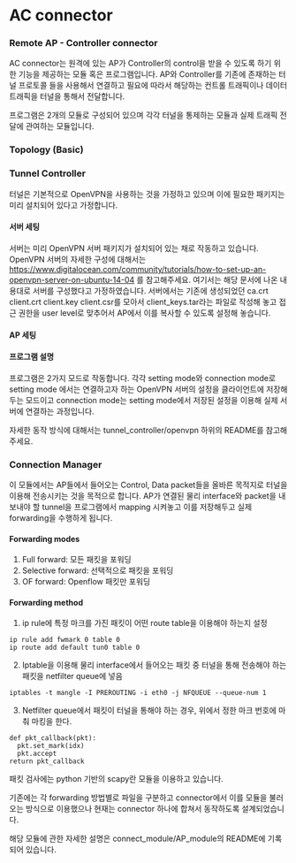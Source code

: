 # AC connector
### Remote AP - Controller connector

AC connector는 원격에 있는 AP가 Controller의 control을 받을 수 있도록 하기 위한 기능을 제공하는 모듈 혹은 프로그램입니다.
AP와 Controller를 기존에 존재하는 터널 프로토콜 들을 사용해서 연결하고 필요에 따라서 해당하는
컨트롤 트래픽이나 데이터 트래픽을 터널을 통해서 전달합니다.

프로그램은 2개의 모듈로 구성되어 있으며 각각 터널을 통제하는 모듈과 실제 트래픽 전달에 관여하는 모듈입니다.

### Topology (Basic)
### Tunnel Controller
터널은 기본적으로 OpenVPN을 사용하는 것을 가정하고 있으며 이에 필요한 패키지는 미리 설치되어 있다고 가정합니다.
#### 서버 세팅
서버는 미리 OpenVPN 서버 패키지가 설치되어 있는 채로 작동하고 있습니다. 
OpenVPN 서버의 자세한 구성에 대해서는 https://www.digitalocean.com/community/tutorials/how-to-set-up-an-openvpn-server-on-ubuntu-14-04 를 참고해주세요.
여기서는 해당 문서에 나온 내용대로 서버를 구성했다고 가정하였습니다.
서버에서는 기존에 생성되었던 ca.crt client.crt client.key client.csr를 모아서 client_keys.tar라는 파일로 작성해 놓고 접근 권한을 user level로 맞추어서 AP에서 이를 복사할 수 있도록 설정해 놓습니다.
#### AP 세팅
#### 프로그램 설명
프로그램은 2가지 모드로 작동합니다. 각각 setting mode와 connection mode로 setting mode 에서는 연결하고자 하는 OpenVPN 서버의 설정을 클라이언트에 저장해 두는 모드이고 connection mode는 setting mode에서 저장된 설정을 이용해 실제 서버에 연결하는 과정입니다.

자세한 동작 방식에 대해서는 tunnel_controller/openvpn 하위의 README를 참고해주세요.

### Connection Manager
이 모듈에서는 AP들에서 들어오는 Control, Data packet들을 올바른 목적지로 터널을 이용해 전송시키는 것을 목적으로 합니다.
AP가 연결된 물리 interface와 packet을 내보내야 할 tunnel을 프로그램에서 mapping 시켜놓고 이를 저장해두고
실제 forwarding을 수행하게 됩니다.

#### Forwarding modes
1. Full forward: 모든 패킷을 포워딩
2. Selective forward: 선택적으로 패킷을 포워딩
3. OF forward: Openflow 패킷만 포워딩

#### Forwarding method
1. ip rule에 특정 마크를 가진 패킷이 어떤 route table을 이용해야 하는지 설정  
  ```
  ip rule add fwmark 0 table 0
  ip route add default tun0 table 0
  ```    
  
2. Iptable을 이용해 물리 interface에서 들어오는 패킷 중 터널을 통해 전송해야 하는 패킷을 netfilter queue에 넣음
  ```
  iptables -t mangle -I PREROUTING -i eth0 -j NFQUEUE --queue-num 1
  ```

3. Netfilter queue에서 패킷이 터널을 통해야 하는 경우, 위에서 정한 마크 번호에 마춰 마킹을 한다.
  ```
  def pkt_callback(pkt): 
    pkt.set_mark(idx)
    pkt.accept
  return pkt_callback
  ```

패킷 검사에는 python 기반의 scapy란 모듈을 이용하고 있습니다.

기존에는 각 forwarding 방법별로 파일을 구분하고 connector에서 이를 모듈을 불러오는 방식으로 이용했으나 현재는 connector 하나에 합쳐서 동작하도록 설계되었습니다.

해당 모듈에 관한 자세한 설명은 connect_module/AP_module의 README에 기록되어 있습니다.




